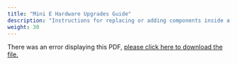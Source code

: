 ```yaml
---
title: "Mini E Hardware Upgrades Guide"
description: "Instructions for replacing or adding components inside a TrueNAS Mini E system."
weight: 30
---
```


<object data="https://www.truenas.com/docs/files/MiniEHUG.pdf" type="application/pdf" width="95%" height="1000">
  There was an error displaying this PDF, <a href="https://www.truenas.com/docs/files/MiniEHUG.pdf">please click here to download the file.</a>
</object>